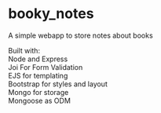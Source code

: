 # booky_notes
A simple webapp to store notes about books  
  
Built with:  
Node and Express  
Joi For Form Validation  
EJS for templating  
Bootstrap for styles and layout  
Mongo for storage  
Mongoose as ODM  
